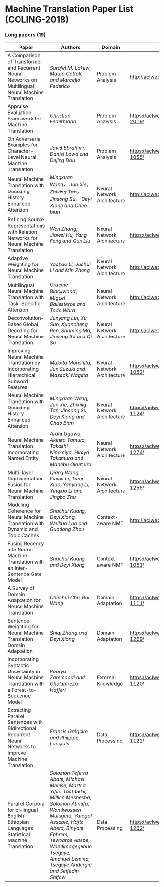 # Machine Translation Paper List (COLING-2018)

### Long papers (19)

| Paper                                                     | Authors                                                 | Domain             | Link                          |
| ------------------------------------------------------------ | ------------------------------------------------------------ | --------------------- | -------------------------------- |
| A Comparison of Transformer and Recurrent Neural Networks on Multilingual Neural Machine Translation     | *Surafel M. Lakew, Mauro Cettolo and Marcello Federico*               | Problem Analysis | http://aclweb.org/anthology/C18-1054 |
| Appraise Evaluation Framework for Machine Translation | *Christian Federmann* | Problem Analysis | https://aclweb.org/anthology/papers/C/C18/C18-2019/ |
| On Adversarial Examples for Character-Level Neural Machine Translation | *Javid Ebrahimi, Daniel Lowd and Dejing Dou* | Problem Analysis | https://aclweb.org/anthology/papers/C/C18/C18-1055/ |
| Neural Machine Translation with Decoding-History Enhanced Attention | *Mingxuan Wang， Jun Xie， Zhixing Tan， Jinsong Su， Deyi Xiong and Chao bian*                  | Neural Network Architecture | http://aclweb.org/anthology/C18-1124 |
| Refining Source Representations with Relation Networks for Neural Machine Translation | *Wen Zhang, Jiawei Hu, Yang Feng and Qun Liu* | Neural Network Architecture | https://aclweb.org/anthology/C18-1110               |
| Adaptive Weighting for Neural Machine Translation | *Yachao Li, Junhui Li and Min Zhang*                 |Neural Network Architecture          | http://aclweb.org/anthology/C18-1257 |
| Multilingual Neural Machine Translation with Task-Specific Attention | *Graeme Blackwood， Miguel Ballesteros and Todd Ward*       | Neural Network Architecture | http://aclweb.org/anthology/C18-1263 |
| Deconvolution-Based Global Decoding for Neural Machine Translation | *Junyang Lin, Xu Sun, Xuancheng Ren, Shuming Ma, Jinsong Su and Qi Su*                         |Neural Network Architecture           | http://aclweb.org/anthology/C18-1276                     |
| Improving Neural Machine Translation by Incorporating Hierarchical Subword Features | *Makoto Morishita, Jun Suzuki and Masaaki Nagata* | Neural Network Architecture | https://aclweb.org/anthology/papers/C/C18/C18-1052/ |
| Neural Machine Translation with Decoding History Enhanced Attention | *Mingxuan Wang, Jun Xie, Zhixing Tan, Jinsong Su, Deyi Xiong and Chao Bian* | Neural Network Architecture | https://aclweb.org/anthology/papers/C/C18/C18-1124/ |
| Neural Machine Translation Incorporating Named Entity | *Arata Ugawa, Akihiro Tamura, Takashi Ninomiya, Hiroya Takamura and Manabu Okumura* | Neural Network Architecture | https://aclweb.org/anthology/papers/C/C18/C18-1274/ |
| Multi-layer Representation Fusion for Neural Machine Translation | *Qiang Wang, Fuxue Li, Tong Xiao, Yanyang Li, Yinqiao Li and Jingbo Zhu* | Neural Network Architecture | https://aclweb.org/anthology/papers/C/C18/C18-1255/ |
| Modeling Coherence for Neural Machine Translation with Dynamic and Topic Caches | *Shaohui Kuang, Deyi Xiong, Weihua Luo and Guodong Zhou* | Context-aware NMT | http://aclweb.org/anthology/C18-1050            |
| Fusing Recency into Neural Machine Translation with an Inter-Sentence Gate Model | *Shaohui Kuang and Deyi Xiong* | Context-aware NMT | https://aclweb.org/anthology/papers/C/C18/C18-1051/ |
| A Survey of Domain Adaptation for Neural Machine Translation | *Chenhui Chu, Rui Wang* | Domain Adaptation | https://aclweb.org/anthology/papers/C/C18/C18-1111/ |
| Sentence Weighting for Neural Machine Translation Domain Adaptation | *Shiqi Zhang and Deyi Xiong* | Domain Adaptation | https://aclweb.org/anthology/papers/C/C18/C18-1269/ |
| Incorporating Syntactic Uncertainty in Neural Machine Translation with a Forest-to-Sequence Model | *Poorya Zaremoodi and Gholamreza Haffari* | External Knowledge | https://aclweb.org/anthology/papers/C/C18/C18-1120/ |
| Extracting Parallel Sentences with Bidirectional Recurrent Neural Networks to Improve Machine Translation | *Francis Grégoire and Philippe Langlais* | Data Processing | https://aclweb.org/anthology/papers/C/C18/C18-1122/ |
| Parallel Corpora for bi-lingual English-Ethiopian Languages Statistical Machine Translation | *Solomon Teferra Abate, Michael Melese, Martha Yifiru Tachbelie, Million Meshesha, Solomon Atinafu, Wondwossen Mulugeta, Yaregal Assabie, Hafte Abera, Binyam Ephrem, Tewodros Abebe, Wondimagegnhue Tsegaye, Amanuel Lemma, Tsegaye Andargie and Seifedin Shifaw* | Data Processing | https://aclweb.org/anthology/papers/C/C18/C18-1262/ |
